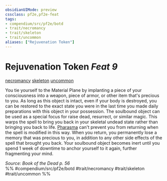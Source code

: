 ```yaml
---
obsidianUIMode: preview
cssclass: pf2e,pf2e-feat
tags:
- compendium/src/pf2e/botd
- trait/necromancy
- trait/skeleton
- trait/uncommon
aliases: ["Rejuvenation Token"]
---
```

# Rejuvenation Token  *Feat 9*  
[necromancy](../../Rules/traits/necromancy.md)  [skeleton](../../Rules/traits/skeleton-b1.md)  [uncommon](../../Rules/traits/uncommon.md)  


You tie yourself to the Material Plane by implanting a piece of your consciousness into a weapon, piece of armor, or other item that's precious to you. As long as this object is intact, even if your body is destroyed, you can be restored to the exact state you were in the last time you made daily preparations with this object in your possession. The soulbound object can be used as a special focus for raise dead, resurrect, or similar magic. This warps the spell to bring you back in your skeletal undead state rather than bringing you back to life. [Pharasma](../setting/deities/pharasma.md) can't prevent you from returning when the spell is modified in this way. When you return, you permanently lose a memory that was precious to you, in addition to any other side effects of the spell that brought you back. Your soulbound object becomes inert until you spend 1 week of downtime to anchor yourself to it again, further fragmenting your mind.

*Source: Book of the Dead p. 56*  
%% #compendium/src/pf2e/botd #trait/necromancy #trait/skeleton #trait/uncommon %%